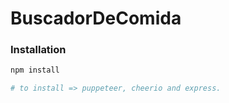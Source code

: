 # BuscadorDeComida

### Installation

```bash
npm install

# to install => puppeteer, cheerio and express.
```
